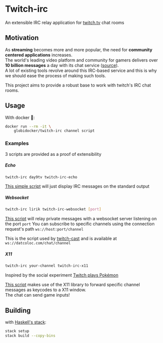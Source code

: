 Twitch-irc
=========

An extensible IRC relay application for [twitch.tv](http://www.twitch.tv/) chat rooms 


## Motivation

As **streaming** becomes more and more popular, the need for **community centered applications** increases.  
The world's leading video platform and community for gamers delivers over **10 billion messages** a day with its chat service ([source](http://blog.twitch.tv/2015/12/twitch-engineering-an-introduction-and-overview)).  
A lot of existing tools revolve around this IRC-based service and this is why we should ease the process of making such tools.

This project aims to provide a robust base to work with twitch's IRC chat rooms.


## Usage

With docker :whale::
```sh
docker run --rm -it \
    globidocker/twitch-irc channel script
```

### Examples
3 scripts are provided as a proof of extensibility

##### Echo
```sh
twitch-irc day9tv twitch-irc-echo
```

[This simple script](https://github.com/Globidev/twitch-irc/blob/master/scripts%2FEcho%2FMain.hs) will just display IRC messages on the standard output

##### Websocket
```sh
twitch-irc lirik twitch-irc-websocket [port]
```

[This script](https://github.com/Globidev/twitch-irc/blob/master/scripts%2FWebsocket%2FMain.hs) will relay private messages with a websocket server listening on the port `port`
You can subscribe to specific channels using the connection request's path `ws://host:port/channel`

This is the script used by [twitch-cast](https://github.com/best-coloc-ever/twitch-cast) and is available at `ws://datcoloc.com/chat/channel`

##### X11
```sh
twitch-irc your-channel twitch-irc-x11
```

Inspired by the social experiment [Twitch plays Pokémon](https://www.wikiwand.com/en/Twitch_Plays_Pok%C3%A9mon)

[This script](https://github.com/Globidev/twitch-irc/blob/master/scripts%2FX11%2FMain.hs) makes use of the X11 library to forward specific channel messages as keycodes to a X11 window.  
The chat can send game inputs!


## Building

with [Haskell's stack](http://docs.haskellstack.org/en/stable/README.html):

```sh
stack setup
stack build --copy-bins
```
